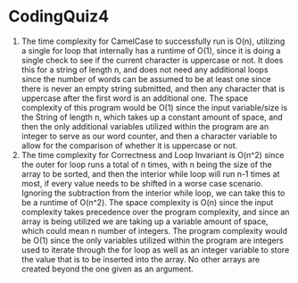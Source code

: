 # CodingQuiz4

1. The time complexity for CamelCase to successfully run is O(n), utilizing a single for loop that internally has a runtime of O(1), since it is doing a single check to see if the current character is uppercase or not. It does this for a string of length n, and does not need any additional loops since the number of words can be assumed to be at least one since there is never an empty string submitted, and then any character that is uppercase after the first word is an additional one. The space complexity of this program would be O(1) since the input variable/size is the String of length n, which takes up a constant amount of space, and then the only additional variables utilized within the program are an integer to serve as our word counter, and then a character variable to allow for the comparison of whether it is uppercase or not.
2. The time complexity for Correctness and Loop Invariant is O(n^2) since the outer for loop runs a total of n times, with n being the size of the array to be sorted, and then the interior while loop will run n-1 times at most, if every value needs to be shifted in a worse case scenario. Ignoring the subtraction from the interior while loop, we can take this to be a runtime of O(n^2). The space complexity is O(n) since the input complexity takes precedence over the program complexity, and since an array is being utilized we are taking up a variable amount of space, which could mean n number of integers. The program complexity would be O(1) since the only variables utilized within the program are integers used to iterate through the for loop as well as an integer variable to store the value that is to be inserted into the array. No other arrays are created beyond the one given as an argument.
